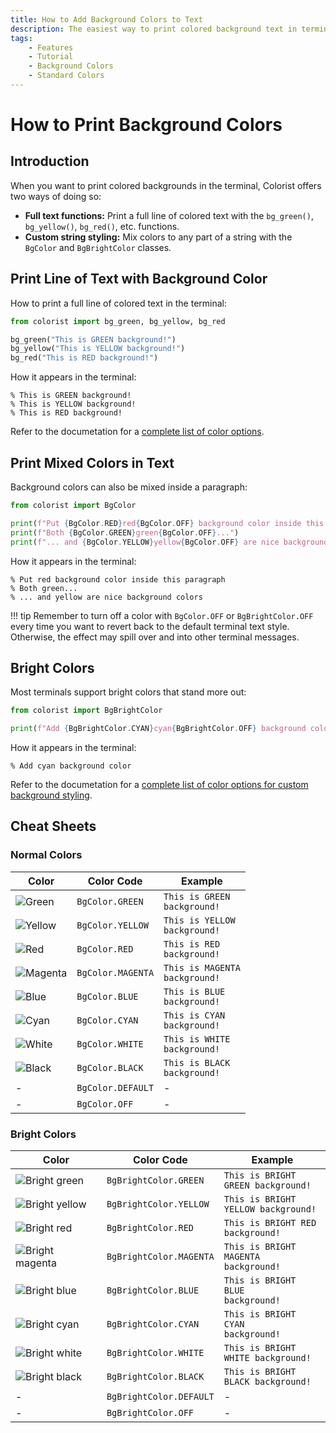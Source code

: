```yaml
---
title: How to Add Background Colors to Text
description: The easiest way to print colored background text in terminal output using Colorist for Python. Includes code examples.
tags:
    - Features
    - Tutorial
    - Background Colors
    - Standard Colors
---
```


# How to Print Background Colors
## Introduction
When you want to print colored backgrounds in the terminal, Colorist offers two ways of doing so:

* **Full text functions:** Print a full line of colored text with the `bg_green()`, `bg_yellow()`, `bg_red()`, etc. functions.
* **Custom string styling:** Mix colors to any part of a string with the `BgColor` and `BgBrightColor` classes.

## Print Line of Text with Background Color
How to print a full line of colored text in the terminal:

```python linenums="1" hl_lines="3-5"
from colorist import bg_green, bg_yellow, bg_red

bg_green("This is GREEN background!")
bg_yellow("This is YELLOW background!")
bg_red("This is RED background!")
```

How it appears in the terminal:

<pre><code>% <span class="bg-green text-contrast">This is GREEN background!</span>
% <span class="bg-yellow text-contrast">This is YELLOW background!</span>
% <span class="bg-red text-contrast">This is RED background!</span></code></pre>

Refer to the documetation for a [complete list of color options](../../reference/background-colors/full-line.md).

## Print Mixed Colors in Text
Background colors can also be mixed inside a paragraph:

```python linenums="1" hl_lines="3-5"
from colorist import BgColor

print(f"Put {BgColor.RED}red{BgColor.OFF} background color inside this paragraph")
print(f"Both {BgColor.GREEN}green{BgColor.OFF}...")
print(f"... and {BgColor.YELLOW}yellow{BgColor.OFF} are nice background colors")
```

How it appears in the terminal:

<pre><code>% Put <span class="bg-red text-contrast">red</span> background color inside this paragraph
% Both <span class="bg-green text-contrast">green</span>...
% ... and <span class="bg-yellow text-contrast">yellow</span> are nice background colors</code></pre>

!!! tip
    Remember to turn off a color with `BgColor.OFF` or `BgBrightColor.OFF` every time you want to revert back to the default terminal text style. Otherwise, the effect may spill over and into other terminal messages.

## Bright Colors
Most terminals support bright colors that stand more out:

```python linenums="1" hl_lines="3"
from colorist import BgBrightColor

print(f"Add {BgBrightColor.CYAN}cyan{BgBrightColor.OFF} background color")
```

How it appears in the terminal:

<pre><code>% Add <span class="bg-bright-cyan text-contrast">cyan</span> background color</code></pre>

Refer to the documetation for a [complete list of color options for custom background styling](../../reference/background-colors/mixed.md).

## Cheat Sheets
### Normal Colors

| Color                                                    | Color Code        | Example                                                                                |
| -------------------------------------------------------- | ----------------- | -------------------------------------------------------------------------------------- |
| ![Green](../../assets/images/colors/green_16x16.png)     | `BgColor.GREEN`   | <code><span class="bg-green text-contrast">This is GREEN background!</span></code>     |
| ![Yellow](../../assets/images/colors/yellow_16x16.png)   | `BgColor.YELLOW`  | <code><span class="bg-yellow text-contrast">This is YELLOW background!</span></code>   |
| ![Red](../../assets/images/colors/red_16x16.png)         | `BgColor.RED`     | <code><span class="bg-red text-contrast">This is RED background!</span></code>         |
| ![Magenta](../../assets/images/colors/magenta_16x16.png) | `BgColor.MAGENTA` | <code><span class="bg-magenta text-contrast">This is MAGENTA background!</span></code> |
| ![Blue](../../assets/images/colors/blue_16x16.png)       | `BgColor.BLUE`    | <code><span class="bg-blue text-contrast">This is BLUE background!</span></code>       |
| ![Cyan](../../assets/images/colors/cyan_16x16.png)       | `BgColor.CYAN`    | <code><span class="bg-cyan text-contrast">This is CYAN background!</span></code>       |
| ![White](../../assets/images/colors/white_16x16.png)     | `BgColor.WHITE`   | <code><span class="bg-white text-contrast">This is WHITE background!</span></code>     |
| ![Black](../../assets/images/colors/black_16x16.png)     | `BgColor.BLACK`   | <code><span class="bg-black text-contrast">This is BLACK background!</span></code>     |
| -                                                        | `BgColor.DEFAULT` | -                                                                                      |
| -                                                        | `BgColor.OFF`     | -                                                                                      |

### Bright Colors

| Color                                                                  | Color Code              | Example                                                                                              |
| ---------------------------------------------------------------------- | ----------------------- | ---------------------------------------------------------------------------------------------------- |
| ![Bright green](../../assets/images/colors/bright_green_16x16.png)     | `BgBrightColor.GREEN`   | <code><span class="bg-bright-green text-contrast">This is BRIGHT GREEN background!</span></code>     |
| ![Bright yellow](../../assets/images/colors/bright_yellow_16x16.png)   | `BgBrightColor.YELLOW`  | <code><span class="bg-bright-yellow text-contrast">This is BRIGHT YELLOW background!</span></code>   |
| ![Bright red](../../assets/images/colors/bright_red_16x16.png)         | `BgBrightColor.RED`     | <code><span class="bg-bright-red text-contrast">This is BRIGHT RED background!</span></code>         |
| ![Bright magenta](../../assets/images/colors/bright_magenta_16x16.png) | `BgBrightColor.MAGENTA` | <code><span class="bg-bright-magenta text-contrast">This is BRIGHT MAGENTA background!</span></code> |
| ![Bright blue](../../assets/images/colors/bright_blue_16x16.png)       | `BgBrightColor.BLUE`    | <code><span class="bg-bright-blue text-contrast">This is BRIGHT BLUE background!</span></code>       |
| ![Bright cyan](../../assets/images/colors/bright_cyan_16x16.png)       | `BgBrightColor.CYAN`    | <code><span class="bg-bright-cyan text-contrast">This is BRIGHT CYAN background!</span></code>       |
| ![Bright white](../../assets/images/colors/bright_white_16x16.png)     | `BgBrightColor.WHITE`   | <code><span class="bg-bright-white text-contrast">This is BRIGHT WHITE background!</span></code>     |
| ![Bright black](../../assets/images/colors/bright_black_16x16.png)     | `BgBrightColor.BLACK`   | <code><span class="bg-bright-black text-contrast">This is BRIGHT BLACK background!</span></code>     |
| -                                                                      | `BgBrightColor.DEFAULT` | -                                                                                                    |
| -                                                                      | `BgBrightColor.OFF`     | -                                                                                                    |

